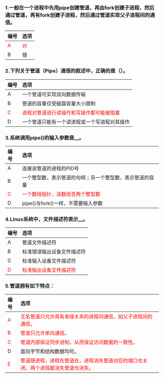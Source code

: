 ### 1.一般在一个进程中先用pipe创建管道，再由fork创建子进程，然后通过管道，再有fork创建子进程，然后通过管道实现父子进程间的通信。
|编号|选项|
|:-|:-|
|<font color="red">A</font>|<font color="red">对</font>|
|B|错|

### 2.下列关于管道（Pipe）通信的叙述中，正确的是（）。
|编号|选项|
|:-|:-|
|A|一个管道可实现双向数据传输|
|B|管道的容量仅受磁盘容量大小限制|
|<font color="red">C</font>|<font color="red">进程对管道进行读操作和写操作都可能被阻塞</font>|
|D|一个管道只能有一个读进程或一个写进程对其操作|

### 3.系统调用pipe()的输入参数是__。
|编号|选项|
|:-|:-|
|A|连接该管道的进程的PID号|
|B|一个整型数，表示管道的句柄；另一个整型数，表示管道的容量|
|<font color="red">C</font>|<font color="red">一个数组指针，该数组含两个整型数</font>|
|D|pipe()与fork()一样，不需要输入参数|

### 4.Linux系统中，文件描述符表示__。
|编号|选项|
|:-|:-|
|A|管道文件描述符|
|B|标准错误输出设备文件描述符|
|C|标准输入设备文件描述符|
|<font color="red">D</font>|<font color="red">标准输出设备文件描述符</font>|

### 5.管道拥有如下特点：
|编号|选项|
|:-|:-|
|<font color="red">A</font>|<font color="red">无名管道只允许具有亲缘关系的进程间通信，如父子进程间的通信。</font>|
|<font color="red">B</font>|<font color="red">管道只允许单向通信。</font>|
|<font color="red">C</font>|<font color="red">管道内部保证同步进制，从而保证访问数据的一致性。</font>|
|D|面向字节和结构数据均可。|
|<font color="red">E</font>|<font color="red">管道随进程，进程在管道在，进程消失管道对应的端口也关闭，两个进程都消失管道也消失。</font>|

